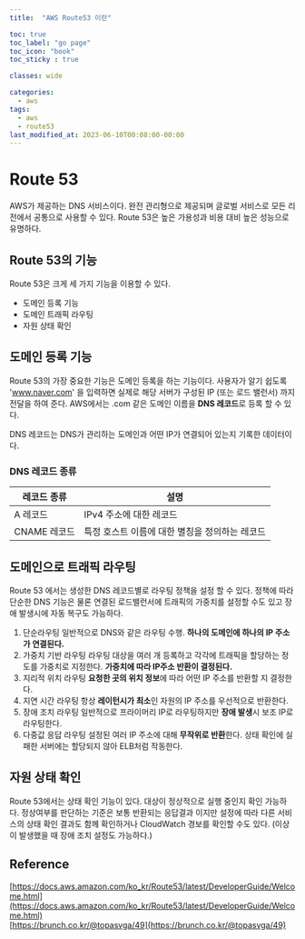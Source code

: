 ```yaml
---
title:  "AWS Route53 이란"

toc: true
toc_label: "go page"
toc_icon: "book"
toc_sticky : true

classes: wide

categories: 
  - aws
tags:
  - aws
  - route53
last_modified_at: 2023-06-10T00:08:00-00:00
---
```

# Route 53
AWS가 제공하는 DNS 서비스이다. 완전 관리형으로 제공되며 글로벌 서비스로 모든 리전에서 공통으로 사용할 수 있다. Route 53은 높은 가용성과 비용 대비 높은 성능으로 유명하다.


## Route 53의 기능
Route 53은 크게 세 가지 기능을 이용할 수 있다.
* 도메인 등록 기능
* 도메인 트래픽 라우팅
* 자원 상태 확인

## 도메인 등록 기능
Route 53의 가장 중요한 기능은 도메인 등록을 하는 기능이다.
사용자가 알기 쉽도록 'www.naver.com' 을 입력하면 실제로 해당 서버가 구성된 IP (또는 로드 밸런서) 까지 전달을 하여 준다. AWS에서는 .com 같은 도메인 이름을 **DNS 레코드**로 등록 할 수 있다.

DNS 레코드는 DNS가 관리하는 도메인과 어떤 IP가 연결되어 있는지 기록한 데이터이다.

### DNS 레코드 종류
|레코드 종류|설명|
|-|---|
|A 레코드|IPv4 주소에 대한 레코드|
|CNAME 레코드|특정 호스트 이름에 대한 별칭을 정의하는 레코드|

## 도메인으로 트래픽 라우팅
Route 53 에서는 생성한 DNS 레코드별로 라우팅 정책을 설정 할 수 있다.
정책에 따라 단순한 DNS 기능은 물론 연결된 로드밸런서에 트래픽의 가중치를 설정할 수도 있고 장애 발생시에 자동 복구도 가능하다.

1. 단순라우팅
   일반적으로 DNS와 같은 라우팅 수행. **하나의 도메인에 하나의 IP 주소가 연결된다.**
1. 가중치 기반 라우팅
   라우팅 대상을 여러 개 등록하고 각각에 트래픽을 할당하는 정도를 가중치로 지정한다. **가중치에 따라 IP주소 반환이 결정된다.**
1. 지리적 위치 라우팅
   **요청한 곳의 위치 정보**에 따라 어떤 IP 주소를 반환할 지 결정한다.
1. 지연 시간 라우팅
   항상 **레이턴시가 최소**인 자원의 IP 주소를 우선적으로 반환한다.
1. 장애 조치 라우팅
   일반적으로 프라이머리 IP로 라우팅하지만 **장애 발생**시 보조 IP로 라우팅한다.
1. 다중값 응답 라우팅
   설정된 여러 IP 주소에 대해 **무작위로 반환**한다. 상태 확인에 실패한 서버에는 할당되지 않아 ELB처럼 작동한다.

## 자원 상태 확인
Route 53에서는 상태 확인 기능이 있다. 대상이 정상적으로 실행 중인지 확인 가능하다.
정상여부를 판단하는 기준은 보통 반환되는 응답결과 이지만 설정에 따라 다른 서비스의 상태 확인 결과도 함께 확인하거나 CloudWatch 경보를 확인할 수도 있다. (이상이 발생했을 때 장애 조치 설정도 가능하다.)

## Reference
[https://docs.aws.amazon.com/ko_kr/Route53/latest/DeveloperGuide/Welcome.html](https://docs.aws.amazon.com/ko_kr/Route53/latest/DeveloperGuide/Welcome.html)           
[https://brunch.co.kr/@topasvga/49](https://brunch.co.kr/@topasvga/49)    
   

